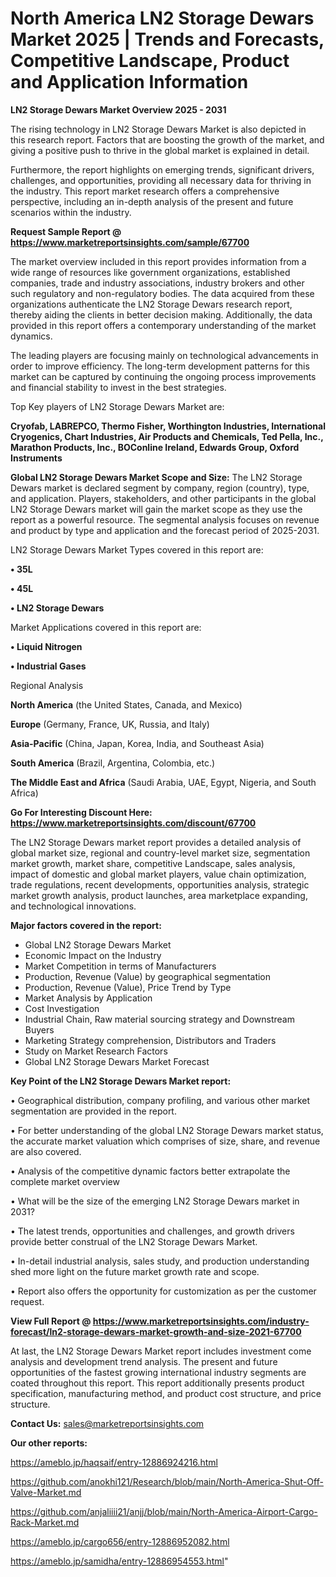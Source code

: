 # North America LN2 Storage Dewars Market 2025 | Trends and Forecasts, Competitive Landscape, Product and Application Information

<Strong> LN2 Storage Dewars Market Overview 2025 - 2031</strong>

The rising technology in LN2 Storage Dewars Market is also depicted in this research report. Factors that are boosting the growth of the market, and giving a positive push to thrive in the global market is explained in detail.

Furthermore, the report highlights on emerging trends, significant drivers, challenges, and opportunities, providing all necessary data for thriving in the industry. This report market research offers a comprehensive perspective, including an in-depth analysis of the present and future scenarios within the industry.

<strong>Request Sample Report @ <a href=https://www.marketreportsinsights.com/sample/67700>https://www.marketreportsinsights.com/sample/67700</a></strong>

The market overview included in this report provides information from a wide range of resources like government organizations, established companies, trade and industry associations, industry brokers and other such regulatory and non-regulatory bodies. The data acquired from these organizations authenticate the LN2 Storage Dewars research report, thereby aiding the clients in better decision making. Additionally, the data provided in this report offers a contemporary understanding of the market dynamics.

The leading players are focusing mainly on technological advancements in order to improve efficiency. The long-term development patterns for this market can be captured by continuing the ongoing process improvements and financial stability to invest in the best strategies.

Top Key players of LN2 Storage Dewars Market are:

<strong>Cryofab, LABREPCO, Thermo Fisher, Worthington Industries, International Cryogenics, Chart Industries, Air Products and Chemicals, Ted Pella, Inc., Marathon Products, Inc., BOConline Ireland, Edwards Group, Oxford Instruments</strong>

<strong><b>Global LN2 Storage Dewars Market Scope and Size:</b></strong>
The LN2 Storage Dewars market is declared segment by company, region (country), type, and application. Players, stakeholders, and other participants in the global LN2 Storage Dewars market will gain the market scope as they use the report as a powerful resource. The segmental analysis focuses on revenue and product by type and application and the forecast period of 2025-2031.

LN2 Storage Dewars Market Types covered in this report are:

<strong>• 35L

• 45L

• LN2 Storage Dewars</strong>

Market Applications covered in this report are:

<strong>• Liquid Nitrogen

• Industrial Gases</strong> 

Regional Analysis

<strong>North America</strong> (the United States, Canada, and Mexico)

<strong>Europe</strong> (Germany, France, UK, Russia, and Italy)

<strong>Asia-Pacific</strong> (China, Japan, Korea, India, and Southeast Asia)

<strong>South America</strong> (Brazil, Argentina, Colombia, etc.)

<strong>The Middle East and Africa</strong> (Saudi Arabia, UAE, Egypt, Nigeria, and South Africa)

<strong>Go For Interesting Discount Here: <a href=https://www.marketreportsinsights.com/discount/67700>https://www.marketreportsinsights.com/discount/67700</a></strong>

The LN2 Storage Dewars market report provides a detailed analysis of global market size, regional and country-level market size, segmentation market growth, market share, competitive Landscape, sales analysis, impact of domestic and global market players, value chain optimization, trade regulations, recent developments, opportunities analysis, strategic market growth analysis, product launches, area marketplace expanding, and technological innovations.

<strong><b>Major factors covered in the report:</b></strong>
<ul>
  <li>Global LN2 Storage Dewars Market </li>
  <li>Economic Impact on the Industry</li>
  <li>Market Competition in terms of Manufacturers</li>
  <li>Production, Revenue (Value) by geographical segmentation</li>
  <li>Production, Revenue (Value), Price Trend by Type</li>
  <li>Market Analysis by Application</li>
  <li>Cost Investigation</li>
  <li>Industrial Chain, Raw material sourcing strategy and Downstream Buyers</li>
  <li>Marketing Strategy comprehension, Distributors and Traders</li>
  <li>Study on Market Research Factors</li>
  <li>Global LN2 Storage Dewars Market Forecast</li>
</ul>

<strong><b>Key Point of the LN2 Storage Dewars Market report:</b></strong>

• Geographical distribution, company profiling, and various other market segmentation are provided in the report.

• For better understanding of the global LN2 Storage Dewars market status, the accurate market valuation which comprises of size, share, and revenue are also covered.

• Analysis of the competitive dynamic factors better extrapolate the complete market overview

• What will be the size of the emerging LN2 Storage Dewars market in 2031?

• The latest trends, opportunities and challenges, and growth drivers provide better construal of the LN2 Storage Dewars Market.

• In-detail industrial analysis, sales study, and production understanding shed more light on the future market growth rate and scope.

• Report also offers the opportunity for customization as per the customer request.

<strong><b>View Full Report @ <a href=https://www.marketreportsinsights.com/industry-forecast/ln2-storage-dewars-market-growth-and-size-2021-67700>https://www.marketreportsinsights.com/industry-forecast/ln2-storage-dewars-market-growth-and-size-2021-67700</a></b></strong>


At last, the LN2 Storage Dewars Market report includes investment come analysis and development trend analysis. The present and future opportunities of the fastest growing international industry segments are coated throughout this report. This report additionally presents product specification, manufacturing method, and product cost structure, and price structure.

<strong>Contact Us:</strong>
sales@marketreportsinsights.com

<strong>Our other reports:</strong>

<a href=https://ameblo.jp/haqsaif/entry-12886924216.html>https://ameblo.jp/haqsaif/entry-12886924216.html</a>

<a href=https://github.com/anokhi121/Research/blob/main/North-America-Shut-Off-Valve-Market.md>https://github.com/anokhi121/Research/blob/main/North-America-Shut-Off-Valve-Market.md</a>

<a href=https://github.com/anjaliiii21/anjj/blob/main/North-America-Airport-Cargo-Rack-Market.md>https://github.com/anjaliiii21/anjj/blob/main/North-America-Airport-Cargo-Rack-Market.md</a>

<a href=https://ameblo.jp/cargo656/entry-12886952082.html>https://ameblo.jp/cargo656/entry-12886952082.html</a>

<a href=https://ameblo.jp/samidha/entry-12886954553.html>https://ameblo.jp/samidha/entry-12886954553.html</a>"
